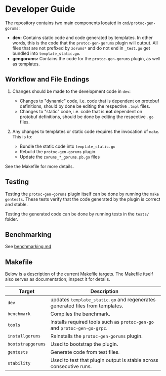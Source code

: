 # Developer Guide

The repository contains two main components located in `cmd/protoc-gen-gorums`:

* **dev:** Contains static code and code generated by templates.
  In other words, this is the code that the `protoc-gen-gorums` plugin will output.
  All files that are not prefixed by `zorums*` and do not end in `_test.go` get bundled into `template_static.go`.
* **gengorums:** Contains the code for the `protoc-gen-gorums` plugin, as well as templates.

## Workflow and File Endings

1. Changes should be made to the development code in `dev`:
   * Changes to "dynamic" code, i.e. code that is dependent on protobuf
     definitions, should by done be editing the respective `.tmpl` files.
   * Changes to "static" code, i.e. code that is **not** dependent on
     protobuf definitions, should be done by editing the respective `.go`
     files.

2. Any changes to templates or static code requires the invocation of `make`.
  This is to:
   * Bundle the static code into `template_static.go`
   * Rebuild the `protoc-gen-gorums` plugin
   * Update the `zorums_*_gorums.pb.go` files

See the Makefile for more details.

## Testing

Testing the `protoc-gen-gorums` plugin itself can be done by running the `make gentests`.
These tests verify that the code generated by the plugin is correct and stable.

Testing the generated code can be done by running tests in the `tests/` folder.

## Benchmarking

See [benchmarking.md](./benchmarking.md)

## Makefile

Below is a description of the current Makefile targets.
The Makefile itself also serves as documentation; inspect it for details.

| Target            | Description                                                                  |
| ----------------- | ---------------------------------------------------------------------------- |
| `dev`             | updates `template_static.go` and regenerates generated files from templates. |
| `benchmark`       | Compiles the benchmark.                                                      |
| `tools`           | Installs required tools such as `protoc-gen-go` and `protoc-gen-go-grpc`.    |
| `installgorums`   | Reinstalls the `protoc-gen-gorums` plugin.                                   |
| `bootstrapgorums` | Used to bootstrap the plugin.                                                |
| `gentests`        | Generate code from test files.                                               |
| `stability`       | Used to test that plugin output is stable across consecutive runs.           |

